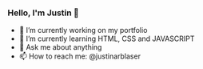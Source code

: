 ### Hello, I'm Justin 👋

- 🔭 I’m currently working on my portfolio
- 🌱 I’m currently learning HTML, CSS and JAVASCRIPT
- 💬 Ask me about anything
- 📫 How to reach me: @justinarblaser

